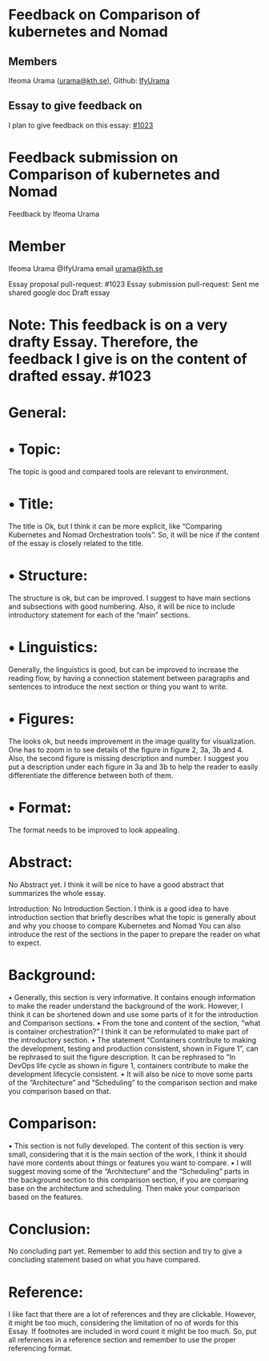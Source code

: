 # Feedback on Comparison of kubernetes and Nomad #

## Members ##
Ifeoma Urama (urama@kth.se), Github: [IfyUrama](https://github.com/IfyUrama)


## Essay to give feedback on ##
I plan to give feedback on this essay: [#1023](https://github.com/KTH/devops-course/pull/1023)


# Feedback submission on Comparison of kubernetes and Nomad #

 Feedback by Ifeoma Urama
# Member #
Ifeoma Urama @IfyUrama email urama@kth.se

Essay proposal pull-request: #1023
Essay submission pull-request: Sent me shared google doc Draft essay

# Note: This feedback is on a very drafty Essay. Therefore, the feedback I give is on the content of drafted essay. #1023

# General:
# • Topic: 
The topic is good and compared tools are relevant to environment.
# • Title: 
The title is Ok, but I think it can be more explicit, like “Comparing Kubernetes and Nomad Orchestration tools”. So, it will be nice if the content of the essay is closely related to the title.
# • Structure: 
The structure is ok, but can be improved. I suggest to have main sections and subsections with good numbering. Also, it will be nice to include introductory statement for each of the “main” sections.
# • Linguistics:
Generally, the linguistics is good, but can be improved to increase the reading flow, by having a connection statement between paragraphs and sentences to introduce the next section or thing you want to write.
# • Figures:
The looks ok, but needs improvement in the image quality for visualization. One has to zoom in to see details of the figure in figure 2, 3a, 3b and 4. Also, the second figure is missing description and number.
I suggest you put a description under each figure in 3a and 3b to help the reader to easily differentiate the difference between both of them.
# • Format:
The format needs to be improved to look appealing.

# Abstract:
No Abstract yet. I think it will be nice to have a good abstract that summarizes the whole essay.

Introduction:
No Introduction Section. I think is a good idea to have introduction section that briefly describes what the topic is generally about and why you choose to compare Kubernetes and Nomad You can also introduce the rest of the sections in the paper to prepare the reader on what to expect.

# Background:
• Generally, this section is very informative. It contains enough information to make the reader understand the background of the work. However, I think it can be shortened down and use some parts of it for the introduction and Comparison sections.
• From the tone and content of the section, “what is container orchestration?” I think it can be reformulated to make part of the introductory section.
• The statement “Containers contribute to making the development, testing and production consistent, shown in Figure 1”, can be rephrased to suit the figure description. It can be rephrased to "In DevOps life cycle as shown in figure 1, containers contribute to make the development lifecycle consistent.
• It will also be nice to move some parts of the “Architecture” and “Scheduling” to the comparison section and make you comparison based on that.

# Comparison:
• This section is not fully developed. The content of this section is very small, considering that it is the main section of the work, I think it should have more contents about things or features you want to compare.
• I will suggest moving some of the “Architecture” and the “Scheduling” parts in the background section to this comparison section, if you are comparing base on the architecture and scheduling. Then make your comparison based on the features.

# Conclusion:
No concluding part yet. Remember to add this section and try to give a concluding statement based on what you have compared.

# Reference:
I like fact that there are a lot of references and they are clickable. However, it might be too much, considering the limitation of no of words for this Essay.
If footnotes are included in word count it might be too much. So, put all references in a reference section and remember to use the proper referencing format.
